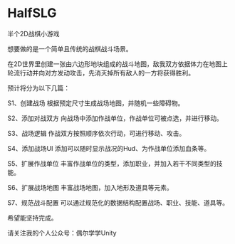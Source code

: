 # HalfSLG
半个2D战棋小游戏

想要做的是一个简单且传统的战棋战斗场景。

在2D世界里创建一张由六边形地块组成的战斗地图，敌我双方依据体力在地图上轮流行动并向对方发动攻击，先消灭掉所有敌人的一方将获得胜利。

预计将分为以下几篇：

S1、创建战场
根据预定尺寸生成战场地图，并随机一些障碍物。

S2、添加对战双方
向战场中添加作战单位，作战单位可被点选，并进行移动。

S3、战场逻辑
作战双方按照顺序依次行动，可进行移动、攻击。

S4、添加战场UI
添加可以随时显示战况的Hud、为作战单位添加血条等。

S5、扩展作战单位
丰富作战单位的类型，添加职业，并加入若干不同类型的技能。

S6、扩展战场地图
丰富战场地图，加入地形及道具等元素。 

S7、规范战斗配置
可以通过规范化的数据结构配置战场、职业、技能、道具等。

希望能坚持完成。

请关注我的个人公众号：偶尔学学Unity
